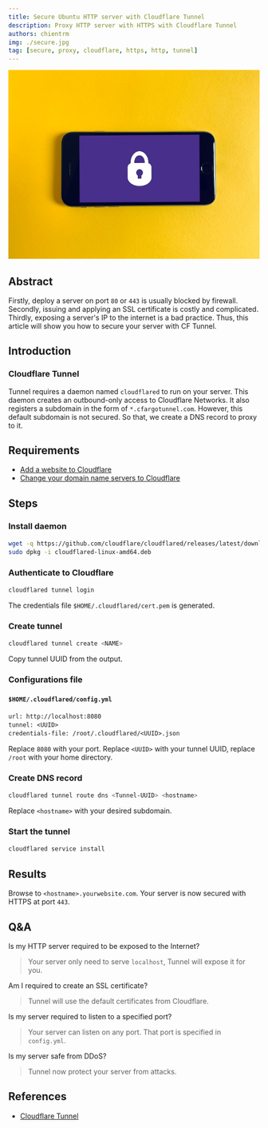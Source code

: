 ```yaml
---
title: Secure Ubuntu HTTP server with Cloudflare Tunnel
description: Proxy HTTP server with HTTPS with Cloudflare Tunnel
authors: chientrm
img: ./secure.jpg
tag: [secure, proxy, cloudflare, https, http, tunnel]
---
```


![Secure Ubuntu HTTP server with Cloudflare Tunnel](secure.jpg)

## Abstract

Firstly, deploy a server on port `80` or `443` is usually blocked by firewall.
Secondly, issuing and applying an SSL certificate is costly and complicated.
Thirdly, exposing a server's IP to the internet is a bad practice.
Thus, this article will show you how to secure your server with CF Tunnel.

## Introduction

### Cloudflare Tunnel

Tunnel requires a daemon named `cloudflared` to run on your server.
This daemon creates an outbound-only access to Cloudflare Networks.
It also registers a subdomain in the form of `*.cfargotunnel.com`.
However, this default subdomain is not secured.
So that, we create a DNS record to proxy to it.

## Requirements

- [Add a website to Cloudflare](
    https://developers.cloudflare.com/fundamentals/get-started/setup/add-site/
  )
- [Change your domain name servers to Cloudflare](
    https://developers.cloudflare.com/dns/zone-setups/full-setup/setup
  )

## Steps

### Install daemon

```bash
wget -q https://github.com/cloudflare/cloudflared/releases/latest/download/cloudflared-linux-amd64.deb
sudo dpkg -i cloudflared-linux-amd64.deb
```

### Authenticate to Cloudflare

```bash
cloudflared tunnel login
```

The credentials file `$HOME/.cloudflared/cert.pem` is generated.

### Create tunnel

```bash
cloudflared tunnel create <NAME>
```

Copy tunnel UUID from the output.

### Configurations file

#### **`$HOME/.cloudflared/config.yml`**

```txt
url: http://localhost:8080
tunnel: <UUID>
credentials-file: /root/.cloudflared/<UUID>.json
```

Replace `8080` with your port.
Replace `<UUID>` with your tunnel UUID,
replace `/root` with your home directory.

### Create DNS record

```bash
cloudflared tunnel route dns <Tunnel-UUID> <hostname>
```

Replace `<hostname>` with your desired subdomain.

### Start the tunnel

```bash
cloudflared service install
```

## Results

Browse to `<hostname>.yourwebsite.com`.
Your server is now secured with HTTPS at port `443`.

## Q&A

Is my HTTP server required to be exposed to the Internet?

> Your server only need to serve `localhost`, Tunnel will expose it for you.

Am I required to create an SSL certificate?

> Tunnel will use the default certificates from Cloudflare.

Is my server required to listen to a specified port?

> Your server can listen on any port. That port is specified in `config.yml`.

Is my server safe from DDoS?

> Tunnel now protect your server from attacks.

## References

- [Cloudflare Tunnel](
    https://developers.cloudflare.com/cloudflare-one/connections/connect-apps/
  )
